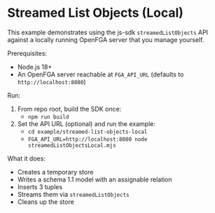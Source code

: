 # Streamed List Objects (Local)

This example demonstrates using the js-sdk `streamedListObjects` API against a locally running OpenFGA server that you manage yourself.

Prerequisites:
- Node.js 18+
- An OpenFGA server reachable at `FGA_API_URL` (defaults to `http://localhost:8080`)

Run:
1. From repo root, build the SDK once:
   - `npm run build`
2. Set the API URL (optional) and run the example:
   - `cd example/streamed-list-objects-local`
   - `FGA_API_URL=http://localhost:8080 node streamedListObjectsLocal.mjs`

What it does:
- Creates a temporary store
- Writes a schema 1.1 model with an assignable relation
- Inserts 3 tuples
- Streams them via `streamedListObjects`
- Cleans up the store